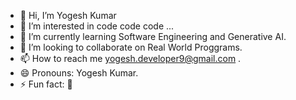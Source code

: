 - 👋 Hi, I’m Yogesh Kumar
- 👀 I’m interested in code code code ...
- 🌱 I’m currently learning Software Engineering and Generative AI.
- 💞️ I’m looking to collaborate on Real World Proggrams.
- 📫 How to reach me yogesh.developer9@gmail.com .
- 😄 Pronouns: Yogesh Kumar.
- ⚡ Fun fact: 👀 

<!---
its-Yogesh123/its-Yogesh123 is a ✨ special ✨ repository because its `README.md` (this file) appears on your GitHub profile.
You can click the Preview link to take a look at your changes.
--->
